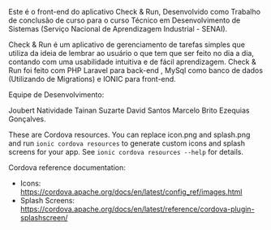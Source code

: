Este é o front-end do aplicativo Check & Run, Desenvolvido como Trabalho de conclusão de curso 
para o curso Técnico em Desenvolvimento de Sistemas (Serviço Nacional de Aprendizagem Industrial - SENAI).

Check & Run é um aplicativo de gerenciamento de tarefas simples que utiliza da ideia de lembrar ao usuário 
o que tem que ser feito no dia a dia, contando com uma usabilidade intuitiva e de fácil aprendizagem.
Check & Run foi feito com PHP Laravel para back-end , MySql como banco de dados (Utilizando de Migrations) 
e IONIC para front-end.

Equipe de Desenvolvimento:

Joubert Natividade
Tainan Suzarte
David Santos
Marcelo Brito
Ezequias Gonçalves.


These are Cordova resources. You can replace icon.png and splash.png and run
`ionic cordova resources` to generate custom icons and splash screens for your
app. See `ionic cordova resources --help` for details.

Cordova reference documentation:

- Icons: https://cordova.apache.org/docs/en/latest/config_ref/images.html
- Splash Screens: https://cordova.apache.org/docs/en/latest/reference/cordova-plugin-splashscreen/
